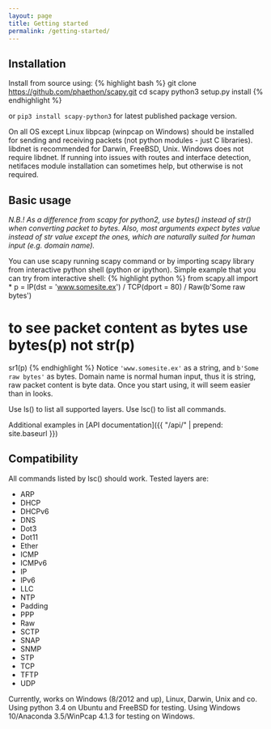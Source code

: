 ```yaml
---
layout: page
title: Getting started
permalink: /getting-started/
---
```

## Installation

Install from source using:
{% highlight bash %}
git clone https://github.com/phaethon/scapy.git
cd scapy
python3 setup.py install
{% endhighlight %}

or `pip3 install scapy-python3` for latest published package version.

On all OS except Linux libpcap (winpcap on Windows) should be installed for sending and receiving packets (not python modules - just C libraries). libdnet is recommended for Darwin, FreeBSD, Unix. Windows does not require libdnet. If running into issues with routes and interface detection, netifaces module installation can sometimes help, but otherwise is not required.

## Basic usage

*N.B.! As a difference from scapy for python2, use bytes() instead of str() when converting packet to bytes. Also, most arguments expect bytes value instead of str value except the ones, which are naturally suited for human input (e.g. domain name).*

You can use scapy running scapy command or by importing scapy library from interactive python shell (python or ipython).
Simple example that you can try from interactive shell:
{% highlight python %}
from scapy.all import *
p = IP(dst = 'www.somesite.ex') / TCP(dport = 80) / Raw(b'Some raw bytes')
# to see packet content as bytes use bytes(p) not str(p)
sr1(p)
{% endhighlight %}
Notice `'www.somesite.ex'` as a string, and `b'Some raw bytes'` as bytes. Domain name is normal human input, thus it is string, raw packet content is byte data. Once you start using, it will seem easier than in looks.

Use ls() to list all supported layers. Use lsc() to list all commands.

Additional examples in [API documentation]({{ "/api/" | prepend: site.baseurl }})

## Compatibility

All commands listed by lsc() should work. Tested layers are:

* ARP
* DHCP
* DHCPv6
* DNS
* Dot3
* Dot11
* Ether
* ICMP
* ICMPv6
* IP
* IPv6
* LLC
* NTP
* Padding
* PPP
* Raw
* SCTP
* SNAP
* SNMP
* STP
* TCP
* TFTP
* UDP

Currently, works on Windows (8/2012 and up), Linux, Darwin, Unix and co. Using python 3.4 on Ubuntu and FreeBSD for testing. Using Windows 10/Anaconda 3.5/WinPcap 4.1.3 for testing on Windows.
